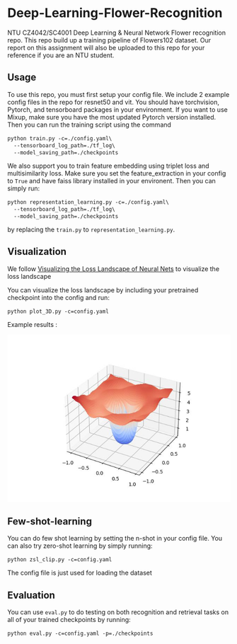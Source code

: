 # Deep-Learning-Flower-Recognition
NTU CZ4042/SC4001 Deep Learning &amp; Neural Network Flower recognition repo. This repo build up a training pipeline of Flowers102 dataset. Our report on this assignment will also be uploaded to this repo for your reference if you are an NTU student.

## Usage
To use this repo, you must first setup your config file. We include 2 example config files in the repo for resnet50 and vit. You should have torchvision, Pytorch, and tensorboard packages in your environment. If you want to use Mixup, make sure you have the most updated Pytorch version installed. Then you can run the training script using the command

```
python train.py -c=./config.yaml\
  --tensorboard_log_path=./tf_log\
  --model_saving_path=./checkpoints
```

We also support you to train feature embedding using triplet loss and multisimilarity loss. Make sure you set the feature_extraction in your config to `True` and have faiss library installed in your environent. Then you can simply run:
```
python representation_learning.py -c=./config.yaml\
  --tensorboard_log_path=./tf_log\
  --model_saving_path=./checkpoints
```

by replacing the `train.py` to `representation_learning.py`.

## Visualization
We follow [Visualizing the Loss Landscape of Neural Nets](https://arxiv.org/abs/1712.09913) to visualize the loss landscape

You can visualize the loss landscape by including your pretrained checkpoint into the config and run:
```
python plot_3D.py -c=config.yaml
```

Example results :

![ViT with mixup loss landscape](./visualization_plot/loss_cur_vit.jpg)


## Few-shot-learning
You can do few shot learning by setting the n-shot in your config file. You can also try zero-shot learning by simply running:
```
python zsl_clip.py -c=config.yaml
```
The config file is just used for loading the dataset


## Evaluation
You can use `eval.py` to do testing on both recognition and retrieval tasks on all of your trained checkpoints by running:
```
python eval.py -c=config.yaml -p=./checkpoints
```

